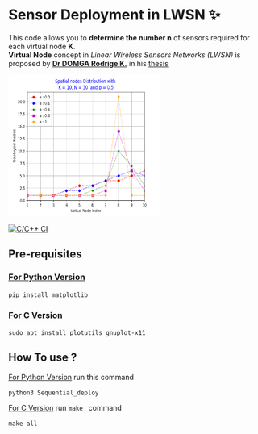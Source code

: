 # Sensor Deployment in LWSN ✨
This code allows you to <strong>determine the number n</strong> of sensors required for each virtual node <strong>K</strong>.<br/>
<strong>Virtual Node</strong>  concept in <em>Linear Wireless Sensors Networks (LWSN)</em> is proposed by <strong>[Dr DOMGA Rodrige K.](https://cm.linkedin.com/in/rodrigue-domga-komguem-phd-311b2a20)</strong>
in his [thesis](https://tel.archives-ouvertes.fr/tel-03088530v2/document)

<img src="./python_version/resultats_seq.png" alt="grapic" width="300" height="280"/>

[ ![ C/C++ CI ](https://github.com/NanfackSteve/Sensors_Deployment_in_LWSN/actions/workflows/c-actions-CI.yml/badge.svg?branch=main&event=push) ](https://github.com/NanfackSteve/Sensors_Deployment_in_LWSN/actions/workflows/c-actions-CI.yml)

## Pre-requisites

### [For Python Version](./python_version/) 

```
pip install matplotlib
```

### [For C Version](./c_version/) 

```
sudo apt install plotutils gnuplot-x11
```

## How To use ?

[For Python Version](./python_version/) run this command
```
python3 Sequential_deploy
```

[For C Version](./c_version/) run `make ` command
```
make all
```
